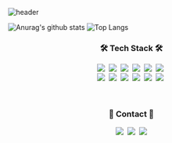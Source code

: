 ![header](https://capsule-render.vercel.app/api?type=Slice&color=22194D&height=300&section=header&text=DaesiKer!&fontSize=90&fontColor=7ca3f5)

![Anurag's github stats](https://github-readme-stats.vercel.app/api?username=wjseotlr12&show_icons=true&theme=tokyonight)
![Top Langs](https://github-readme-stats.vercel.app/api/top-langs/?username=wjseotlr12&layout=compact&theme=tokyonight)

<h3 align="center">🛠 Tech Stack 🛠</h3>
<p align="center">
  <img src="https://img.shields.io/badge/Swift-F05138?style=flat-square&logo=Swift&logoColor=white"/></a>&nbsp 
  <img src="https://img.shields.io/badge/UIkit-2396F3?style=flat-square&logo=UIkit&logoColor=white"/></a>&nbsp 
  <img src="https://img.shields.io/badge/RxSwift-B7178C?style=flat-square&logo=ReactiveX&logoColor=white"/></a>&nbsp 
  <img src="https://img.shields.io/badge/ObjectiveC-A8B9CC?style=flat-square&logo=C&logoColor=white"/></a>&nbsp 
  <img src="https://img.shields.io/badge/Python-3776AB?style=flat-square&logo=Python&logoColor=white"/></a>&nbsp 
  <img src="https://img.shields.io/badge/JavaScript-F7DF1E?style=flat-square&logo=JavaScript&logoColor=white"/></a>&nbsp 
  <br>
  <img src="https://img.shields.io/badge/Xcode-147EFB?style=flat-square&logo=Xcode&logoColor=white"/></a>&nbsp 
  <img src="https://img.shields.io/badge/Code-007ACC?style=flat-square&logo=Visual Studio Code&logoColor=white"/></a>&nbsp 
  <img src="https://img.shields.io/badge/Figma-F24E1E?style=flat-square&logo=Figma&logoColor=white"/></a>&nbsp 
  <img src="https://img.shields.io/badge/Postman-FF6C37?style=flat-square&logo=Postman&logoColor=white"/></a>&nbsp 
  <img src="https://img.shields.io/badge/Notion-000000?style=flat-square&logo=Notion&logoColor=white"/></a>&nbsp 
  <img src="https://img.shields.io/badge/Slack-4A154B?style=flat-square&logo=Slack&logoColor=white"/></a>&nbsp 
</p>

<br>


<h3 align="center"> 📨 Contact 📨 </h3>
<p align="center">
  <a href="https://daesiker.tistory.com/"><img src="https://img.shields.io/badge/Tech%20Blog-000000?style=flat-square&logo=Tistory&logoColor=white&link=https://daesiker.tistory.com/"/></a>&nbsp
  <a href="https://www.instagram.com/daesiker/"><img src="https://img.shields.io/badge/Instagram-E4405F?style=flat-square&logo=Instagram&logoColor=white&link=https://www.instagram.com/daesiker/"/></a>&nbsp
  <a href="mailto:eotlr680@naver.com"><img src="https://img.shields.io/badge/Mail-03C75A?style=flat-square&logo=Naver&logoColor=white&link=eotlr680@naver.com"/></a>
</p>
<br>

